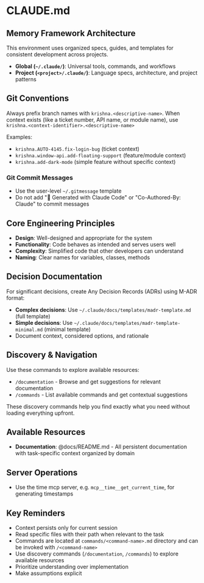 # CLAUDE.md

## Memory Framework Architecture

This environment uses organized specs, guides, and templates for consistent development across projects.

- **Global (`~/.claude/`)**: Universal tools, commands, and workflows
- **Project (`<project>/.claude/`)**: Language specs, architecture, and project patterns

## Git Conventions

Always prefix branch names with `krishna.<descriptive-name>`. When context exists (like a ticket number, API name, or module name), use `krishna.<context-identifier>.<descriptive-name>`

Examples:

- `krishna.AUTO-4145.fix-login-bug` (ticket context)
- `krishna.window-api.add-floating-support` (feature/module context)
- `krishna.add-dark-mode` (simple feature without specific context)

### Git Commit Messages

- Use the user-level `~/.gitmessage` template
- Do not add "🤖 Generated with Claude Code" or "Co-Authored-By: Claude" to commit messages

## Core Engineering Principles

- **Design**: Well-designed and appropriate for the system
- **Functionality**: Code behaves as intended and serves users well
- **Complexity**: Simplified code that other developers can understand
- **Naming**: Clear names for variables, classes, methods

## Decision Documentation

For significant decisions, create Any Decision Records (ADRs) using M-ADR format:

- **Complex decisions**: Use `~/.claude/docs/templates/madr-template.md` (full template)
- **Simple decisions**: Use `~/.claude/docs/templates/madr-template-minimal.md` (minimal template)
- Document context, considered options, and rationale

## Discovery & Navigation

Use these commands to explore available resources:

- `/documentation` - Browse and get suggestions for relevant documentation
- `/commands` - List available commands and get contextual suggestions

These discovery commands help you find exactly what you need without loading everything upfront.

## Available Resources

- **Documentation**: @docs/README.md - All persistent documentation with task-specific context organized by domain

## Server Operations

- Use the time mcp server, e.g. `mcp__time__get_current_time`, for generating timestamps

## Key Reminders

- Context persists only for current session
- Read specific files with their path when relevant to the task
- Commands are located at `commands/<command-name>.md` directory and can be invoked with `/<command-name>`
- Use discovery commands (`/documentation`, `/commands`) to explore available resources
- Prioritize understanding over implementation
- Make assumptions explicit
